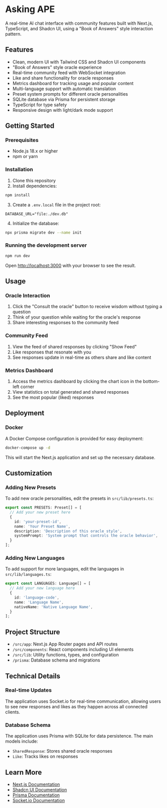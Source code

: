 # Asking APE

A real-time AI chat interface with community features built with Next.js, TypeScript, and Shadcn UI, using a "Book of Answers" style interaction pattern.

## Features

- Clean, modern UI with Tailwind CSS and Shadcn UI components
- "Book of Answers" style oracle experience
- Real-time community feed with WebSocket integration
- Like and share functionality for oracle responses
- Metrics dashboard for tracking usage and popular content
- Multi-language support with automatic translation
- Preset system prompts for different oracle personalities
- SQLite database via Prisma for persistent storage
- TypeScript for type safety
- Responsive design with light/dark mode support

## Getting Started

### Prerequisites

- Node.js 18.x or higher
- npm or yarn

### Installation

1. Clone this repository
2. Install dependencies:

```bash
npm install
```

3. Create a `.env.local` file in the project root:

```
DATABASE_URL="file:./dev.db"
```

4. Initialize the database:

```bash
npx prisma migrate dev --name init
```

### Running the development server

```bash
npm run dev
```

Open [http://localhost:3000](http://localhost:3000) with your browser to see the result.

## Usage

### Oracle Interaction

1. Click the "Consult the oracle" button to receive wisdom without typing a question
2. Think of your question while waiting for the oracle's response
3. Share interesting responses to the community feed

### Community Feed

1. View the feed of shared responses by clicking "Show Feed"
2. Like responses that resonate with you
3. See responses update in real-time as others share and like content

### Metrics Dashboard

1. Access the metrics dashboard by clicking the chart icon in the bottom-left corner
2. View statistics on total generated and shared responses
3. See the most popular (liked) responses

## Deployment

### Docker

A Docker Compose configuration is provided for easy deployment:

```bash
docker-compose up -d
```

This will start the Next.js application and set up the necessary database.

## Customization

### Adding New Presets

To add new oracle personalities, edit the presets in `src/lib/presets.ts`:

```typescript
export const PRESETS: Preset[] = [
  // Add your new preset here
  {
    id: 'your-preset-id',
    name: 'Your Preset Name',
    description: 'Description of this oracle style',
    systemPrompt: 'System prompt that controls the oracle behavior',
  }
];
```

### Adding New Languages

To add support for more languages, edit the languages in `src/lib/languages.ts`:

```typescript
export const LANGUAGES: Language[] = [
  // Add your new language here
  {
    id: 'language-code',
    name: 'Language Name',
    nativeName: 'Native Language Name',
  }
];
```

## Project Structure

- `/src/app`: Next.js App Router pages and API routes
- `/src/components`: React components including UI elements
- `/src/lib`: Utility functions, types, and configuration
- `/prisma`: Database schema and migrations

## Technical Details

### Real-time Updates

The application uses Socket.io for real-time communication, allowing users to see new responses and likes as they happen across all connected clients.

### Database Schema

The application uses Prisma with SQLite for data persistence. The main models include:

- `SharedResponse`: Stores shared oracle responses
- `Like`: Tracks likes on responses

## Learn More

- [Next.js Documentation](https://nextjs.org/docs)
- [Shadcn UI Documentation](https://ui.shadcn.com/)
- [Prisma Documentation](https://www.prisma.io/docs)
- [Socket.io Documentation](https://socket.io/docs/v4)
